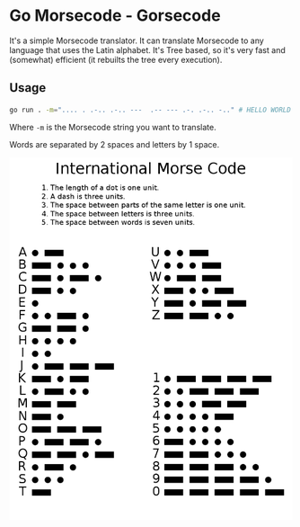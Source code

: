 # Go Morsecode - Gorsecode
It's a simple Morsecode translator. It can translate Morsecode to any language that uses the Latin alphabet.
It's Tree based, so it's very fast and (somewhat) efficient (it rebuilts the tree every execution).

## Usage
```bash
go run . -m=".... . .-.. .-.. ---  .-- --- .-. .-.. -.." # HELLO WORLD
```
Where `-m` is the Morsecode string you want to translate.

Words are separated by 2 spaces and letters by 1 space.

![Morse table](table.png)
